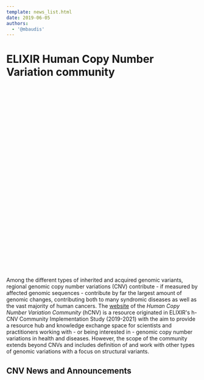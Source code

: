 ```yaml
---
template: news_list.html
date: 2019-06-05
authors:
  - '@mbaudis'
---
```


# ELIXIR Human Copy Number Variation community

<object style="float: right; width: 610px; margin-left: 15px; margin-bottom-10px; overflow: hidden" id="map" width="100%" height="500px" standby="loading data, please wait..." data="https://progenetix.org/services/geolocations?map_w_px=600&map_h_px=480&marker_type=marker&inputfile=https://raw.githubusercontent.com/hcnv/hcnv.github.io/main/docs/contacts/people.tsv&debug=&output=map"></object>Among the different types of inherited and acquired genomic variants, regional genomic copy number variations (CNV) contribute - if measured by affected genomic sequences - contribute by far the largest amount of genomic changes, contributing both to many syndromic diseases as well as the vast majority of human cancers. The [website](http://hcnv.github.io) of the _Human Copy Number Variation Community_
(hCNV) is a resource originated in ELIXIR's h-CNV Community Implementation Study
(2019-2021) with the aim to provide a resource hub and knowledge exchange space for scientists and practitioners working with - or being interested in - genomic copy number variations in health and diseases. However, the scope of the community extends beyond CNVs and includes definition of and work with other types of genomic variations with a focus on structural variants.


## CNV News and Announcements
